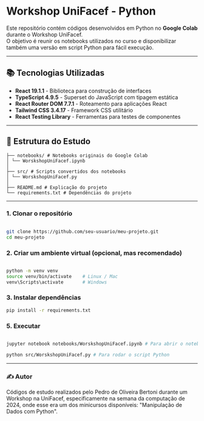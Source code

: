 # Workshop UniFacef - Python

Este repositório contém códigos desenvolvidos em Python no **Google Colab** durante o Workshop UniFacef.  
O objetivo é reunir os notebooks utilizados no curso e disponibilizar também uma versão em script Python para fácil execução.

---

## 📚 Tecnologias Utilizadas

- **React 19.1.1** - Biblioteca para construção de interfaces
- **TypeScript 4.9.5** - Superset do JavaScript com tipagem estática
- **React Router DOM 7.7.1** - Roteamento para aplicações React
- **Tailwind CSS 3.4.17** - Framework CSS utilitário
- **React Testing Library** - Ferramentas para testes de componentes

---

## 📁 Estrutura do Estudo

```
├── notebooks/ # Notebooks originais do Google Colab
│ └── WorskshopUniFacef.ipynb
│
├── src/ # Scripts convertidos dos notebooks
│ └── WorskshopUniFacef.py
│
├── README.md # Explicação do projeto
└── requirements.txt # Dependências do projeto
```

---

### 1. Clonar o repositório
```bash

git clone https://github.com/seu-usuario/meu-projeto.git
cd meu-projeto

```

### 2. Criar um ambiente virtual (opcional, mas recomendado)
```bash

python -m venv venv
source venv/bin/activate    # Linux / Mac
venv\Scripts\activate       # Windows

```

### 3. Instalar dependências
```bash
pip install -r requirements.txt
```

### 5. Executar
```bash

jupyter notebook notebooks/WorskshopUniFacef.ipynb # Para abrir o notebook

python src/WorskshopUniFacef.py # Para rodar o script Python

```

---

### ✍️ Autor

Códigos de estudo realizados pelo Pedro de Oliveira Bertoni durante um Workshop na UniFacef, especificamente na semana da computação de 2024, onde esse era um dos minicursos disponíveis: "Manipulação de Dados com Python".

